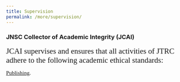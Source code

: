 ```yaml
---
title: Supervision
permalink: /more/supervision/
---
```


<style>
.introh{
font-family:times;
font-size:21px;
}
</style>

<style>
.introt{
font-family:times;
font-size:15px;
}
</style>

<div class="panel panel-default">
<div class="panel-heading">

### JNSC Collector of Academic Integrity (JCAI)

</div>
<div class="panel-body">
<div class="introh">
JCAI supervises and ensures that all activities of JTRC adhere to the following academic ethical standards: 
</div>
<p>
<div class="introt">
         <a href="https://www.elsevier.com/about/policies-and-standards/publishing-ethics#4-duties-of-authors">Publishing</a>.
</div>
</p>
<br>
</div>
</div>